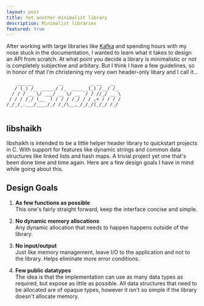 ```yaml
---
layout: post
title: Yet another minimalist library
description: Minimalist libraries
featured: true
---
```


After working with large libraries like
[Kafka](https://github.com/edenhill/librdkafka) and spending hours with my nose
stuck in the documentation, I wanted to learn what it takes to design an API
from scratch. At what point you decide a library is minimalistic or not is
completely subjective and arbitary. But I think I have a few guidelines, so in
honor of that I'm christening my very own header-only libary and I call it...

```
    ___ __         __          _ __   __  
   / (_) /_  _____/ /_  ____ _(_) /__/ /_ 
  / / / __ \/ ___/ __ \/ __ `/ / //_/ __ \
 / / / /_/ (__  ) / / / /_/ / / ,< / / / /
/_/_/_.___/____/_/ /_/\__,_/_/_/|_/_/ /_/ 
                                          
```

## libshaikh
libshaikh is intended to be a little helper header library to quickstart
projects in C. With support for features like dynamic strings and common data
structures like linked lists and hash maps. A trivial project yet one that's
been done time and time again. Here are a few design goals I have in mind while
going about this.

## Design Goals

1. **As few functions as possible**  
  This one's fairly straight forward, keep the interface concise and simple.

2. **No dynamic memory allocations**  
  Any dynamic allocation that needs to happen happens outside of the library.

3. **No input/output**  
   Just like memory management, leave I/O to the application and not to the
   library. Helps eliminate more error conditions.


4. **Few public datatypes**  
   The idea is that the implementation can use as many data types as required,
   but expose as little as possible. All data structures that need to be
   allocated are of opaque types, however it isn't so simple if the library
   doesn't allocate memory.
